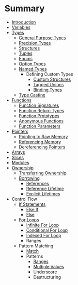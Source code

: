 # Summary

* [Introduction](README.md)
* [Variables](variables.md)
* [Types](types.md)
   * [General Purpose Types](general_purpose_types.md)
   * [Precision Types](precision_types.md)
   * [Structures](structures.md)
   * [Tuples](tuples.md)
   * [Enums](enums.md)
   * [Option Types](option_types.md)
   * [Named Types](named_types.md)
       * Defining Custom Types
           * [Custom Structures](custom_structures.md)
           * [Tagged Unions](tagged_unions.md)
           * [Binding Types](binding_types.md)
   * [Type Casting](type_casting.md)
* [Functions](functions.md)
   * [Function Signatures](function_signatures.md)
   * [Function Return Types](function_return_types.md)
   * [Function Prototypes](function_prototypes.md)
   * [Anonymous Functions](anonymous_functions.md)
   * [Function Parameters](function_parameters.md)
* [Pointers](pointers.md)
   * [Pointing to Raw Memory](pointing_to_raw_memory.md)
   * [Referencing Memory](referencing_memory.md)
   * [Dereferencing Pointers](dereferencing_pointers.md)
* [Arrays](arrays.md)
* [Slices](slices.md)
* [Modules](modules.md)
* [Ownership](ownership.md)
   * [Transferring Ownership](transferring_ownership.md)
   * [Borrowing](borrowing.md)
       * [References](references.md)
       * [Reference Lifetime](reference_lifetime.md)
       * [Explicit Lifetimes](explicit_lifetimes.md)
* Control Flow
   * [If Statements](if_statements.md)
       * [Else If](else_if.md)
       * [Else](else.md)
   * [For Loops](for_loops.md)
       * [Infinite For Loop](infinite_for_loop.md)
       * [Conditional For Loop](conditional_for_loop.md)
       * [Indexed For Loop](indexed_for_loop.md)
       * Ranges
   * Pattern Matching
       * [Match](match.md)
       * Patterns
           * [Ranges](ranges.md)
           * [Multiple Values](multiple_values.md)
           * [Underscore](underscore.md)
           * Destructuring

